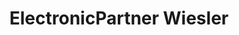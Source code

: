---
title: "ElectronicPartner Wiesler"
url: /bad-mergentheim/electronicpartner-wiesler/
shop: Elektrisch
---